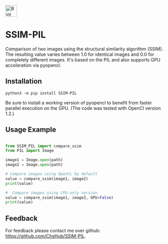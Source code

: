<a href='https://ko-fi.com/D1D7EST39' target='_blank'><img height='36' style='border:0px;height:36px;' src='https://storage.ko-fi.com/cdn/kofi1.png?v=3' border='0' alt='Buy Me a Coffee at ko-fi.com' /></a>
# SSIM-PIL
Comparison of two images using the structural similarity algorithm (SSIM).
The resulting value varies between 1.0 for identical images and 0.0 for completely different images.
It's based on the PIL and also supports GPU acceleration via pyopencl.

## Installation
`python3 -m pip install SSIM-PIL`

Be sure to install a working version of pyopencl to benefit from faster parallel execution on the GPU. (The code was
tested with OpenCl version 1.2.)

## Usage Example

```python

from SSIM_PIL import compare_ssim
from PIL import Image

image1 = Image.open(path)
image2 = Image.open(path)

# Compare images using OpenCL by default
value = compare_ssim(image1, image2)
print(value)

#  Compare images using CPU-only version
value = compare_ssim(image1, image2, GPU=False)
print(value)

```

## Feedback

For feedback please contact me over github: https://github.com/ChsHub/SSIM-PIL.
